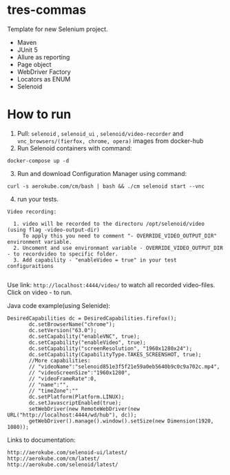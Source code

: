 # tres-commas

Template for new Selenium project.


- Maven
- JUnit 5
- Allure as reporting
- Page object
- WebDriver Factory
- Locators as ENUM
- Selenoid

# How to run

1. Pull:  ` selenoid ` , ` selenoid_ui ` , ` selenoid/video-recorder ` and ` vnc_browsers/(fierfox, chrome, opera) ` images from docker-hub
2. Run Selenoid containers with command: 
```
docker-compose up -d
```
3. Run and download Configuration Manager using command:
```
curl -s aerokube.com/cm/bash | bash && ./cm selenoid start --vnc
```
4. run your tests.

```
Video recording:
  
  1. video will be recorded to the directoru /opt/selenoid/video (using flag -video-output-dir)
     To apply this you need to comment "- OVERRIDE_VIDEO_OUTPUT_DIR" environment variable.
  2. Uncoment and use environmant variable - OVERRIDE_VIDEO_OUTPUT_DIR   - to recordvideo to specific folder.
  3. Add capability - "enableVideo = true" in your test configuraitions
   
```
Use link: `http://localhost:4444/video/` to watch all recorded video-files. Click on video - to run.

 Java code example(using Selenide):
 ```
 DesiredCapabilities dc = DesiredCapabilities.firefox();
        dc.setBrowserName("chrome");
        dc.setVersion("63.0");
        dc.setCapability("enableVNC", true);
        dc.setCapability("enableVideo", true);
        dc.setCapability("screenResolution", "1960x1280x24");
        dc.setCapability(CapabilityType.TAKES_SCREENSHOT, true);
        //More capabilities:
        // "videoName":"selenoid851e3f5f21e59a0eb5640b9c0c9a702c.mp4",
        // "videoScreenSize":"1960x1280",
        // "videoFrameRate":0,
        // "name":"",
        // "timeZone":""
        dc.setPlatform(Platform.LINUX);
        dc.setJavascriptEnabled(true);
        setWebDriver(new RemoteWebDriver(new URL("http://localhost:4444/wd/hub"), dc));
        getWebDriver().manage().window().setSize(new Dimension(1920, 1080));

```

Links to documentation:
```
http://aerokube.com/selenoid-ui/latest/
http://aerokube.com/cm/latest/
http://aerokube.com/selenoid/latest/
